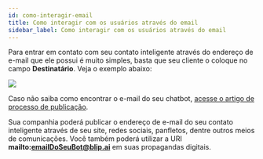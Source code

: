 ```yaml
---
id: como-interagir-email
title: Como interagir com os usuários através do email
sidebar_label: Como interagir com os usuários através do email
---
```


Para entrar em contato com seu contato inteligente através do endereço de e-mail que ele possui é muito simples, basta que seu cliente o coloque no campo **Destinatário**. Veja o exemplo abaixo:

![](/img/channels/email/como-interagir-email-1.png)<br>

Caso não saiba como encontrar o e-mail do seu chatbot, [acesse o artigo de processo de publicação](/docs/channels/email/publicando-bot-email).

Sua companhia poderá publicar o endereço de e-mail do seu contato inteligente através de seu site, redes sociais, panfletos, dentre outros meios de comunicações. Você também poderá utilizar a URI **mailto:<emailDoSeuBot@blip.ai>** em suas propagandas digitais.
